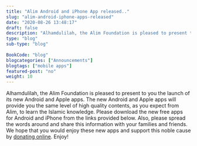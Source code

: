 ```yaml
--- 
title: "Alim Android and iPhone App released.." 
slug: "alim-android-iphone-apps-released"
date: "2020-08-26 13:48:17" 
draft: false 
description: "Alhamdulilah, the Alim Foundation is pleased to present to you the launch of its new Android and Apple apps."
type: "blog" 
sub-type: "blog" 
 
BookCode: "blog"
blogcategories: ["Announcements"]
blogtags: ["mobile apps"]
featured-post: "no"
weight:	10 
---  
```


Alhamdulilah, the Alim Foundation is pleased to present to you the launch of its new Android and Apple apps. The new Android and Apple apps will provide you the same level of high quality contents, as you expect from Alim, to learn the Islamic knowledge.  Please download the new free apps for Android and iPhone from the links provided below. Also, please spread the words around and share this information with your families and friends. We hope that you would enjoy these new apps and support this noble cause by [donating online](https://www.paypal.com/donate?token=mh6Job4-5LtuPJpzOp_TXMzcJhSgnHo2OYffnkf6Oyuq8RVkbnXi_9xbBDItCky3mtGtq4PfBvnQKasg). Enjoy!